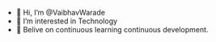 - 👋 Hi, I’m @VaibhavWarade
- 👀 I’m interested in Technology 
- 🌱 Belive on continuous learning continuous development.


<!---
VaibhavWarade/VaibhavWarade is a ✨ special ✨ repository because its `README.md` (this file) appears on your GitHub profile.
You can click the Preview link to take a look at your changes.
--->
